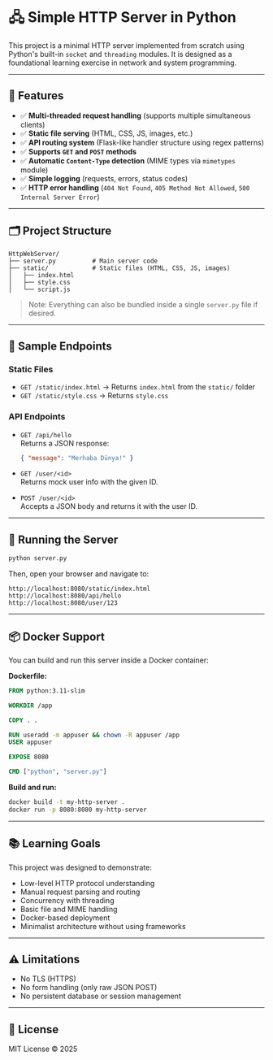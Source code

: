 # 🖧 Simple HTTP Server in Python

This project is a minimal HTTP server implemented from scratch using Python's built-in `socket` and `threading` modules. It is designed as a foundational learning exercise in network and system programming.

---

## 🚀 Features

- ✅ **Multi-threaded request handling** (supports multiple simultaneous clients)
- ✅ **Static file serving** (HTML, CSS, JS, images, etc.)
- ✅ **API routing system** (Flask-like handler structure using regex patterns)
- ✅ **Supports `GET` and `POST` methods**
- ✅ **Automatic `Content-Type` detection** (MIME types via `mimetypes` module)
- ✅ **Simple logging** (requests, errors, status codes)
- ✅ **HTTP error handling** (`404 Not Found`, `405 Method Not Allowed`, `500 Internal Server Error`)

---

## 🗂 Project Structure

```
HttpWebServer/
├── server.py          # Main server code
├── static/            # Static files (HTML, CSS, JS, images)
│   ├── index.html
│   ├── style.css
│   └── script.js
```

> Note: Everything can also be bundled inside a single `server.py` file if desired.

---

## 🧪 Sample Endpoints

### Static Files
- `GET /static/index.html` → Returns `index.html` from the `static/` folder
- `GET /static/style.css` → Returns `style.css`

### API Endpoints
- `GET /api/hello`  
  Returns a JSON response:  
  ```json
  { "message": "Merhaba Dünya!" }
  ```

- `GET /user/<id>`  
  Returns mock user info with the given ID.

- `POST /user/<id>`  
  Accepts a JSON body and returns it with the user ID.

---

## 🏁 Running the Server

```bash
python server.py
```

Then, open your browser and navigate to:

```
http://localhost:8080/static/index.html
http://localhost:8080/api/hello
http://localhost:8080/user/123
```

---

## 📦 Docker Support

You can build and run this server inside a Docker container:

**Dockerfile:**
```Dockerfile
FROM python:3.11-slim

WORKDIR /app

COPY . .

RUN useradd -m appuser && chown -R appuser /app
USER appuser

EXPOSE 8080

CMD ["python", "server.py"]
```

**Build and run:**
```bash
docker build -t my-http-server .
docker run -p 8080:8080 my-http-server
```

---

## 📚 Learning Goals

This project was designed to demonstrate:

- Low-level HTTP protocol understanding
- Manual request parsing and routing
- Concurrency with threading
- Basic file and MIME handling
- Docker-based deployment
- Minimalist architecture without using frameworks

---

## ⚠️ Limitations

- No TLS (HTTPS)
- No form handling (only raw JSON POST)
- No persistent database or session management

---

## 📄 License

MIT License © 2025